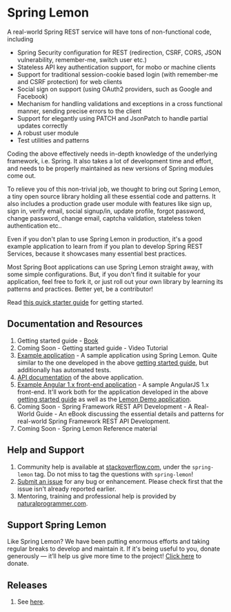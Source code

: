 # Spring Lemon

A real-world Spring REST service will have tons of non-functional code, including

* Spring Security configuration for REST (redirection, CSRF, CORS, JSON vulnerability, remember-me, switch user etc.)
* Stateless API key authentication support, for mobo or machine clients
* Support for traditional session-cookie based login (with remember-me and CSRF protection) for web clients
* Social sign on support (using OAuth2 providers, such as Google and Facebook)
* Mechanism for handling validations and exceptions in a cross functional manner, sending precise errors to the client
* Support for elegantly using PATCH and JsonPatch to handle partial updates correctly
* A robust user module
* Test utilities and patterns

Coding the above effectively needs in-depth knowledge of the underlying framework, i.e. Spring. It also takes a lot of development time and effort, and needs to be properly maintained as new versions of Spring modules come out.

To relieve you of this non-trivial job, we thought to bring out Spring Lemon, a tiny open source library holding all these essential code and patterns. It also includes a production grade user module with features like sign up, sign in, verify email, social signup/in, update profile, forgot password, change password, change email, captcha validation, stateless token authentication etc..

Even if you don't plan to use Spring Lemon in production, it's a good example application to learn from if you plan to develop Spring REST Services, because it showcases many essential best practices.

Most Spring Boot applications can use Spring Lemon straight away, with some simple configurations. But, if you don't find it suitable for your application, feel free to fork it, or just roll out your own library by learning its patterns and practices. Better yet, be a contributor!

Read [this quick starter guide](https://www.gitbook.com/book/naturalprogrammer/spring-lemon-getting-started/details) for getting started.

## Documentation and Resources

1. Getting started guide - [Book](https://www.gitbook.com/book/naturalprogrammer/spring-lemon-getting-started/details)
1. Coming Soon - Getting started guide - Video Tutorial
1. [Example application](https://github.com/naturalprogrammer/lemon-demo) - A sample application using Spring Lemon. Quite similar to the one developed in the above [getting started guide](https://www.gitbook.com/book/naturalprogrammer/spring-lemon-getting-started/details), but additionally has automated tests.
1. [API documentation](http://www.naturalprogrammer.com/spring-lemon-apidoc) of the above application.
1. [Example Angular 1.x front-end application](https://github.com/naturalprogrammer/lemon-demo-angular1) - A sample AngularJS 1.x front-end. It'll work both for the application developed in the above [getting started guide](https://www.gitbook.com/book/naturalprogrammer/spring-lemon-getting-started/details) as well as the [Lemon Demo application](https://github.com/naturalprogrammer/lemon-demo). 
1. Coming Soon - Spring Framework REST API Development - A Real-World Guide - An eBook discussing the essential details and patterns for real-world Spring Framework REST API Development.
1. Coming Soon - Spring Lemon Reference material

## Help and Support
1. Community help is available at [stackoverflow.com](http://stackoverflow.com/questions/tagged/spring-lemon), under the `spring-lemon` tag. Do not miss to tag the questions with `spring-lemon`!
1. [Submit an issue](https://github.com/naturalprogrammer/spring-lemon/issues) for any bug or enhancement. Please check first that the issue isn't already reported earlier.
1. Mentoring, training and professional help is provided by [naturalprogrammer.com](http://www.naturalprogrammer.com/consulting/).

## Support Spring Lemon
Like Spring Lemon? We have been putting enormous efforts and taking regular breaks to develop and maintain it. If it's being useful to you, donate generously — it’ll help us give more time to the project! [Click here](http://www.naturalprogrammer.com/support-spring-lemon/) to donate.

## Releases

1. See [here](https://github.com/naturalprogrammer/spring-lemon/releases).
